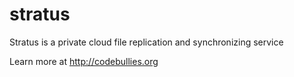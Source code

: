 stratus
=======

Stratus is a private cloud file replication and synchronizing service

Learn more at http://codebullies.org

